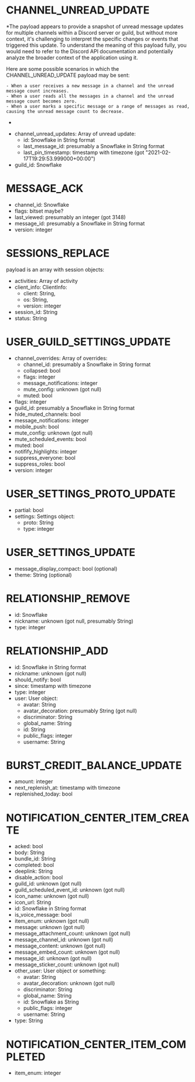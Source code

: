 # CHANNEL_UNREAD_UPDATE

*The payload appears to provide a snapshot of unread message updates for multiple channels within a Discord server or guild, but without more context, it's challenging to interpret the specific changes or events that triggered this update. To understand the meaning of this payload fully, you would need to refer to the Discord API documentation and potentially analyze the broader context of the application using it.

Here are some possible scenarios in which the CHANNEL_UNREAD_UPDATE payload may be sent:

    - When a user receives a new message in a channel and the unread message count increases.
    - When a user reads all the messages in a channel and the unread message count becomes zero.
    - When a user marks a specific message or a range of messages as read, causing the unread message count to decrease.

*

- channel_unread_updates: Array of unread update:
    - id: Snowflake in String format
    - last_message_id: presumably a Snowflake in String format
    - last_pin_timestamp: timestamp with timezone (got "2021-02-17T19:29:53.999000+00:00")
- guild_id: Snowflake

# MESSAGE_ACK

- channel_id: Snowflake
- flags: bitset maybe?
- last_viewed: presumably an integer (got 3148)
- message_id: presumably a Snowflake in String format
- version: integer

# SESSIONS_REPLACE

payload is an array with session objects:
- activities: Array of activity
- client_info: ClientInfo:
    - client: String,
    - os: String,
    - version: integer
- session_id: String
- status: String

# USER_GUILD_SETTINGS_UPDATE

- channel_overrides: Array of overrides:
    - channel_id: presumably a Snowflake in String format
    - collapsed: bool
    - flags: integer
    - message_notifications: integer
    - mute_config: unknown (got null)
    - muted: bool
- flags: integer
- guild_id: presumably a Snowflake in String format
- hide_muted_channels: bool
- message_notifications: integer
- mobile_push: bool
- mute_config: unknown (got null)
- mute_scheduled_events: bool
- muted: bool
- notifify_highlights: integer
- suppress_everyone: bool
- suppress_roles: bool
- version: integer

# USER_SETTINGS_PROTO_UPDATE

- partial: bool
- settings: Settings object:
    - proto: String
    - type: integer

# USER_SETTINGS_UPDATE

- message_display_compact: bool (optional)
- theme: String (optional)

# RELATIONSHIP_REMOVE

- id: Snowflake
- nickname: unknown (got null, presumably String)
- type: integer

# RELATIONSHIP_ADD

- id: Snowflake in String format
- nickname: unknown (got null)
- should_notify: bool
- since: timestamp with timezone
- type: integer
- user: User object:
    - avatar: String
    - avatar_decoration: presumably String (got null)
    - discriminator: String
    - global_name: String
    - id: String
    - public_flags: integer
    - username: String

# BURST_CREDIT_BALANCE_UPDATE

- amount: integer
- next_replenish_at: timestamp with timezone
- replenished_today: bool

# NOTIFICATION_CENTER_ITEM_CREATE

- acked: bool
- body: String
- bundle_id: String
- completed: bool
- deeplink: String
- disable_action: bool
- guild_id: unknown (got null)
- guild_scheduled_event_id: unknown (got null)
- icon_name: unknown (got null)
- icon_url: String
- id: Snowflake in String format
- is_voice_message: bool
- item_enum: unknown (got null)
- message: unknown (got null)
- message_attachment_count: unknown (got null)
- message_channel_id: unknown (got null)
- message_content: unknown (got null)
- message_embed_count: unknown (got null)
- message_id: unknown (got null)
- message_sticker_count: unknown (got null)
- other_user: User object or something:
    - avatar: String
    - avatar_decoration: unknown (got null)
    - discriminator: String
    - global_name: String
    - id: Snowflake as String
    - public_flags: integer
    - username: String
- type: String

# NOTIFICATION_CENTER_ITEM_COMPLETED

- item_enum: integer